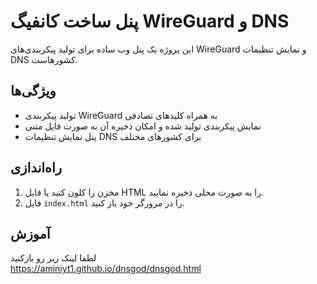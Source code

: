# پنل ساخت کانفیگ WireGuard و DNS

این پروژه یک پنل وب ساده برای تولید پیکربندی‌های WireGuard و نمایش تنظیمات DNS کشورهاست.

## ویژگی‌ها

- تولید پیکربندی WireGuard به همراه کلیدهای تصادفی
- نمایش پیکربندی تولید شده و امکان ذخیره آن به صورت فایل متنی
- پنل نمایش تنظیمات DNS برای کشور‌های مختلف

## راه‌اندازی

1. مخزن را کلون کنید یا فایل HTML را به صورت محلی ذخیره نمایید.
2. فایل `index.html` را در مرورگر خود باز کنید.

## آموزش

لطفا لینک زیر رو بازکنید  
https://aminiyt1.github.io/dnsgod/dnsgod.html
